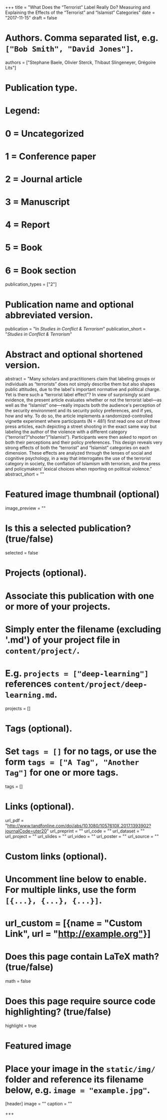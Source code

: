 +++
title = "What Does the “Terrorist” Label Really Do? Measuring and Explaining the Effects of the “Terrorist” and “Islamist” Categories"
date = "2017-11-15"
draft = false

# Authors. Comma separated list, e.g. `["Bob Smith", "David Jones"]`.
authors = ["Stephane Baele, Olivier Sterck, Thibaut Slingeneyer, Grégoire Lits"]

# Publication type.
# Legend:
# 0 = Uncategorized
# 1 = Conference paper
# 2 = Journal article
# 3 = Manuscript
# 4 = Report
# 5 = Book
# 6 = Book section
publication_types = ["2"]

# Publication name and optional abbreviated version.
publication = "In *Studies in Conflict & Terrorism*"
publication_short = "*Studies in Conflict & Terrorism*"

# Abstract and optional shortened version.
abstract = "Many scholars and practitioners claim that labeling groups or individuals as “terrorists” does not simply describe them but also shapes public attitudes, due to the label's important normative and political charge. Yet is there such a “terrorist label effect”? In view of surprisingly scant evidence, the present article evaluates whether or not the terrorist label—as well as the “Islamist” one—really impacts both the audience's perception of the security environment and its security policy preferences, and if yes, how and why. To do so, the article implements a randomized-controlled vignette experiment where participants (N = 481) first read one out of three press articles, each depicting a street shooting in the exact same way but labeling the author of the violence with a different category (“terrorist”/“shooter”/“Islamist”). Participants were then asked to report on both their perceptions and their policy preferences. This design reveals very strong effects of both the “terrorist” and “Islamist” categories on each dimension. These effects are analyzed through the lenses of social and cognitive psychology, in a way that interrogates the use of the terrorist category in society, the conflation of Islamism with terrorism, and the press and policymakers' lexical choices when reporting on political violence."
abstract_short = ""

# Featured image thumbnail (optional)
image_preview = ""

# Is this a selected publication? (true/false)
selected = false

# Projects (optional).
#   Associate this publication with one or more of your projects.
#   Simply enter the filename (excluding '.md') of your project file in `content/project/`.
#   E.g. `projects = ["deep-learning"]` references `content/project/deep-learning.md`.
projects = []

# Tags (optional).
#   Set `tags = []` for no tags, or use the form `tags = ["A Tag", "Another Tag"]` for one or more tags.
tags = []

# Links (optional).
url_pdf = "http://www.tandfonline.com/doi/abs/10.1080/1057610X.2017.1393902?journalCode=uter20"
url_preprint = ""
url_code = ""
url_dataset = ""
url_project = ""
url_slides = ""
url_video = ""
url_poster = ""
url_source = ""

# Custom links (optional).
#   Uncomment line below to enable. For multiple links, use the form `[{...}, {...}, {...}]`.
# url_custom = [{name = "Custom Link", url = "http://example.org"}]

# Does this page contain LaTeX math? (true/false)
math = false

# Does this page require source code highlighting? (true/false)
highlight = true

# Featured image
# Place your image in the `static/img/` folder and reference its filename below, e.g. `image = "example.jpg"`.
[header]
image = ""
caption = ""

+++
